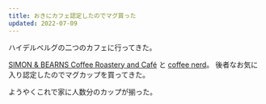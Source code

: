 ```yaml
---
title: おきにカフェ認定したのでマグ買った
updated: 2022-07-09
---
```


ハイデルベルグの二つのカフェに行ってきた。

[SIMON & BEARNS Coffee Roastery and Café](https://sotaro.io/coffee/simon-and-bearns) と [coffee nerd](https://sotaro.io/coffee/coffee-nerd)。
後者なお気に入り認定したのでマグカップを買ってきた。

ようやくこれで家に人数分のカップが揃った。
